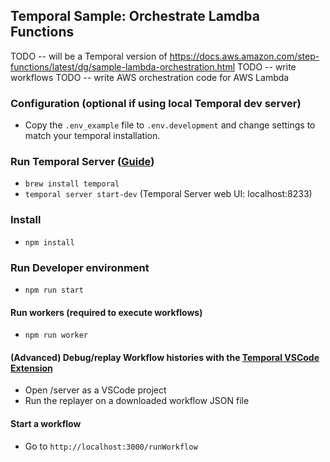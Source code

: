 ## Temporal Sample: Orchestrate Lamdba Functions

TODO -- will be a Temporal version of https://docs.aws.amazon.com/step-functions/latest/dg/sample-lambda-orchestration.html
TODO -- write workflows
TODO -- write AWS orchestration code for AWS Lambda

### Configuration (optional if using local Temporal dev server)
- Copy the `.env_example` file to `.env.development` and change settings to match your temporal installation.

### Run Temporal Server ([Guide](https://docs.temporal.io/kb/all-the-ways-to-run-a-cluster#temporal-cli))
- `brew install temporal`
- `temporal server start-dev` (Temporal Server web UI: localhost:8233)

### Install
- `npm install`

### Run Developer environment
  - `npm run start`

#### Run workers (required to execute workflows)
  - `npm run worker`

#### (Advanced) Debug/replay Workflow histories with the [Temporal VSCode Extension](https://marketplace.visualstudio.com/items?itemName=temporal-technologies.temporalio)
- Open /server as a VSCode project
- Run the replayer on a downloaded workflow JSON file

#### Start a workflow
- Go to `http://localhost:3000/runWorkflow`
